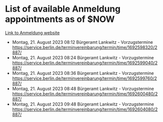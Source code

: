 # List of available Anmeldung appointments as of $NOW
[Link to Anmeldung website](https://service.berlin.de/terminvereinbarung/termin/tag.php?termin=1&anliegen[]=120686&dienstleisterlist=122210,122217,327316,122219,327312,122227,327314,122231,327346,122243,327348,122254,122252,329742,122260,329745,122262,329748,122271,327278,122273,327274,122277,327276,330436,122280,327294,122282,327290,122284,327292,122291,327270,122285,327266,122286,327264,122296,327268,150230,329760,122297,327286,122294,327284,122312,329763,122314,329775,122304,327330,122311,327334,122309,327332,317869,122281,327352,122279,329772,122283,122276,327324,122274,327326,122267,329766,122246,327318,122251,327320,122257,327322,122208,327298,122226,327300&herkunft=http%3A%2F%2Fservice.berlin.de%2Fdienstleistung%2F120686%2F)
- Montag, 21. August 2023 08:12 Bürgeramt Lankwitz - Vorzugstermine https://service.berlin.de/terminvereinbarung/termin/time/1692598320/2887/
- Montag, 21. August 2023 08:24 Bürgeramt Lankwitz - Vorzugstermine https://service.berlin.de/terminvereinbarung/termin/time/1692599040/2887/
- Montag, 21. August 2023 08:36 Bürgeramt Lankwitz - Vorzugstermine https://service.berlin.de/terminvereinbarung/termin/time/1692599760/2887/
- Montag, 21. August 2023 08:48 Bürgeramt Lankwitz - Vorzugstermine https://service.berlin.de/terminvereinbarung/termin/time/1692600480/2887/
- Montag, 21. August 2023 09:48 Bürgeramt Lankwitz - Vorzugstermine https://service.berlin.de/terminvereinbarung/termin/time/1692604080/2887/

